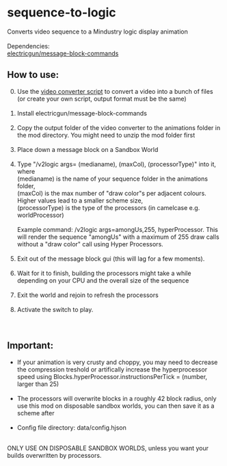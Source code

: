# sequence-to-logic
Converts video sequence to a Mindustry logic display animation <br> <br>
Dependencies: <br> 
[electricgun/message-block-commands](https://github.com/ElectricGun/message-block-commands)
## How to use:
0. Use the [video converter script](https://github.com/ElectricGun/video-converter "Video Converter") to convert a video into a bunch of files (or create your own script, output format must be the same) <br> <br>
1. Install electricgun/message-block-commands <br> <br>
2. Copy the output folder of the video converter to the animations folder in the mod directory. You might need to unzip the mod folder first <br> <br>
3. Place down a message block on a Sandbox World <br> <br>
4. Type "/v2logic args= (medianame), (maxCol), (processorType)" into it, where <br>(medianame) is the name of your sequence folder in the animations folder, <br> (maxCol) is the max number of "draw color"s per adjacent colours. Higher values lead to a smaller scheme size, <br> (processorType) is the type of the processors (in camelcase e.g. worldProcessor) <br>  <br>Example command: /v2logic args=amongUs,255, hyperProcessor. This will render the sequence "amongUs" with a maximum of 255 draw calls without a "draw color" call using Hyper Processors. <br> <br>
5. Exit out of the message block gui (this will lag for a few moments). <br> <br>
6. Wait for it to finish, building the processors might take a while depending on your CPU and the overall size of the sequence <br> <br>
7. Exit the world and rejoin to refresh the processors <br> <br>
8. Activate the switch to play. <br> <br> <br>
## Important: 
- If your animation is very crusty and choppy, you may need to decrease the compression treshold or artifically increase the hyperprocessor speed using Blocks.hyperProcessor.instructionsPerTick = (number, larger than 25) <br> <br>
- The processors will overwrite blocks in a roughly 42 block radius, only use this mod on disposable sandbox worlds, you can then save it as a scheme after <br> <br>
- Config file directory: data/config.hjson <br>
<br>
ONLY USE ON DISPOSABLE SANDBOX WORLDS, unless you want your builds overwritten by processors.
